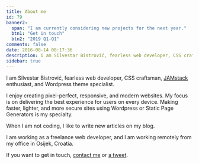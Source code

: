 ```yaml
---
title: About me
id: 79
banner2:
  span: "I am currently considering new projects for the next year."
  btn1: "Get in touch"
  btn2: "2019 Q1-Q1"
comments: false
date: 2016-08-14 08:17:36
description: I am Silvestar Bistrović, fearless web developer, CSS craftsman, JAMstack enthusiast, and Wordpress theme specialist.
sidebar: true
---
```


I am Silvestar Bistrović, fearless web developer, CSS craftsman, [JAMstack](//jamstack.org/) enthusiast, and Wordpress theme specialist.

I enjoy creating pixel-perfect, responsive, and modern websites. My focus is on delivering the best experience for users on every device. Making faster, lighter, and more secure sites using Wordpress or Static Page Generators is my specialty.

When I am not coding, I like to write new articles on my blog.

I am working as a freelance web developer, and I am working remotely from my office in Osijek, Croatia.

If you want to get in touch, [contact me](https://silvestar.typeform.com/to/p8HdMq) or [a tweet](twitter.com/malimirkeccita).
